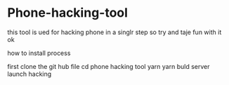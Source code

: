 # Phone-hacking-tool
this tool is ued for hacking phone in a singlr step so try and taje fun with it ok









how to install process


first clone the git hub file
cd phone hacking tool
yarn
yarn buld server
launch hacking
